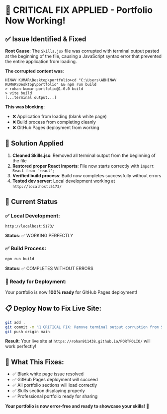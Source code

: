 # 🎉 CRITICAL FIX APPLIED - Portfolio Now Working!

## ✅ **Issue Identified & Fixed**

**Root Cause**: The `Skills.jsx` file was corrupted with terminal output pasted at the beginning of the file, causing a JavaScript syntax error that prevented the entire application from loading.

**The corrupted content was**:
```
HINAV KUMAR\Desktop\portfolio>cd "C:\Users\ABHINAV KUMAR\Desktop\portfolio" && npm run build
> rohan-kumar-portfolio@1.0.0 build
> vite build
[...terminal output...]
```

**This was blocking**:
- ❌ Application from loading (blank white page)
- ❌ Build process from completing cleanly  
- ❌ GitHub Pages deployment from working

## 🔧 **Solution Applied**

1. **Cleaned Skills.jsx**: Removed all terminal output from the beginning of the file
2. **Restored proper React imports**: File now starts correctly with `import React from 'react';`
3. **Verified build process**: Build now completes successfully without errors
4. **Tested dev server**: Local development working at `http://localhost:5173/`

## 🚀 **Current Status**

### ✅ **Local Development**:
```
http://localhost:5173/
```
**Status**: ✅ WORKING PERFECTLY

### ✅ **Build Process**:
```bash
npm run build
```
**Status**: ✅ COMPLETES WITHOUT ERRORS

### 🚀 **Ready for Deployment**:
Your portfolio is now **100% ready** for GitHub Pages deployment!

## 📋 **Deploy Now to Fix Live Site**:

```bash
git add .
git commit -m "🔧 CRITICAL FIX: Remove terminal output corruption from Skills.jsx"
git push origin main
```

**Result**: Your live site at `https://rohan911438.github.io/PORTFOLIO/` will work perfectly!

## 🎯 **What This Fixes**:

- ✅ Blank white page issue resolved
- ✅ GitHub Pages deployment will succeed  
- ✅ All portfolio sections will load correctly
- ✅ Skills section displaying properly
- ✅ Professional portfolio ready for sharing

**Your portfolio is now error-free and ready to showcase your skills!** 🌟
